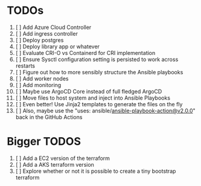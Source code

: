 # TODOs
1. [ ] Add Azure Cloud Controller
1. [ ] Add ingress controller
1. [ ] Deploy postgres
1. [ ] Deploy library app or whatever
1. [ ] Evaluate CRI-O vs Containerd for CRI implementation
1. [ ] Ensure Sysctl configuration setting is persisted to work across restarts
1. [ ] Figure out how to more sensibly structure the Ansible playbooks
1. [ ] Add worker nodes
1. [ ] Add monitoring
1. [ ] Maybe use ArgoCD Core instead of full fledged ArgoCD
1. [ ] Move files to host system and inject into Ansible Playbooks
1. [ ] Even better! Use Jinja2 templates to generate the files on the fly
1. [ ] Also, maybe use the "uses: ansible/ansible-playbook-action@v2.0.0" back in the GitHub Actions


# Bigger TODOS
1. [ ] Add a EC2 version of the terraform
1. [ ] Add a AKS terraform version
1. [ ] Explore whether or not it is possible to create a tiny bootstrap terraform
